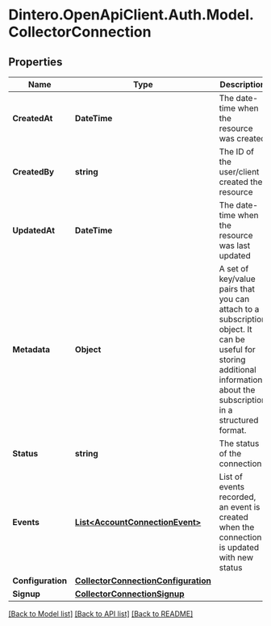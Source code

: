 # Dintero.OpenApiClient.Auth.Model.CollectorConnection

## Properties

Name | Type | Description | Notes
------------ | ------------- | ------------- | -------------
**CreatedAt** | **DateTime** | The date-time when the resource was created  | [optional] [readonly] 
**CreatedBy** | **string** | The ID of the user/client created the resource  | [optional] [readonly] 
**UpdatedAt** | **DateTime** | The date-time when the resource was last updated  | [optional] [readonly] 
**Metadata** | **Object** | A set of key/value pairs that you can attach to a subscription object. It can be useful for storing additional information about the subscription in a structured format.  | [optional] 
**Status** | **string** | The status of the connection  | [optional] 
**Events** | [**List&lt;AccountConnectionEvent&gt;**](AccountConnectionEvent.md) | List of events recorded, an event is created when the connection is updated with new status  | [optional] 
**Configuration** | [**CollectorConnectionConfiguration**](CollectorConnectionConfiguration.md) |  | [optional] 
**Signup** | [**CollectorConnectionSignup**](CollectorConnectionSignup.md) |  | 

[[Back to Model list]](../README.md#documentation-for-models) [[Back to API list]](../README.md#documentation-for-api-endpoints) [[Back to README]](../README.md)

